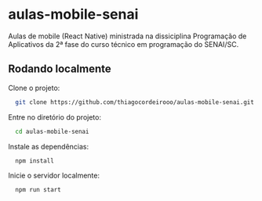 
# aulas-mobile-senai

Aulas de mobile (React Native) ministrada na dissiciplina Programação de Aplicativos da 2ª fase do curso técnico em programação do SENAI/SC.


## Rodando localmente

Clone o projeto:

```bash
  git clone https://github.com/thiagocordeirooo/aulas-mobile-senai.git
```

Entre no diretório do projeto:

```bash
  cd aulas-mobile-senai
```

Instale as dependências:

```bash
  npm install
```

Inicie o servidor localmente:

```bash
  npm run start
```

